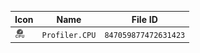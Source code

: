 | Icon | Name | File ID |
| ---  | ---  | ---     |
| ![](Profiler.CPU.png) | `Profiler.CPU` | `847059877472631423` |
